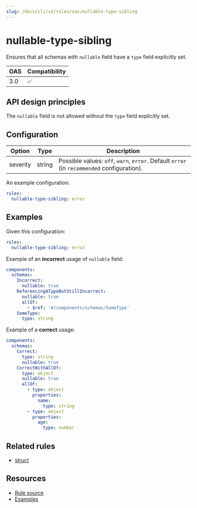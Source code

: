 ```yaml
---
slug: /docs/cli/v2/rules/oas/nullable-type-sibling
---
```


# nullable-type-sibling

Ensures that all schemas with `nullable` field have a `type` field explicitly set.

| OAS | Compatibility |
| --- | ------------- |
| 3.0 | ✅            |

## API design principles

The `nullable` field is not allowed without the `type` field explicitly set.

## Configuration

| Option   | Type   | Description                                                                                |
| -------- | ------ | ------------------------------------------------------------------------------------------ |
| severity | string | Possible values: `off`, `warn`, `error`. Default `error` (in `recommended` configuration). |

An example configuration:

```yaml
rules:
  nullable-type-sibling: error
```

## Examples

Given this configuration:

```yaml
rules:
  nullable-type-sibling: error
```

Example of an **incorrect** usage of `nullable` field:

```yaml
components:
  schemas:
    Incorrect:
      nullable: true
    ReferencingATypeButStillIncorrect:
      nullable: true
      allOf:
        - $ref: '#/components/schemas/SomeType'
    SomeType:
      type: string

```

Example of a **correct** usage:

```yaml
components:
  schemas:
    Correct:
      type: string
      nullable: true
    CorrectWithAllOf:
      type: object
      nullable: true
      allOf:
        - type: object
          properties:
            name:
              type: string
        - type: object
          properties:
            age:
              type: number
```

## Related rules

- [struct](../common/struct.md)

## Resources

- [Rule source](https://github.com/Redocly/redocly-cli/blob/main/packages/core/src/rules/oas3/nullable-type-sibling.ts)
- [Examples](https://redocly.com/learn/openapi/openapi-visual-reference/null)
